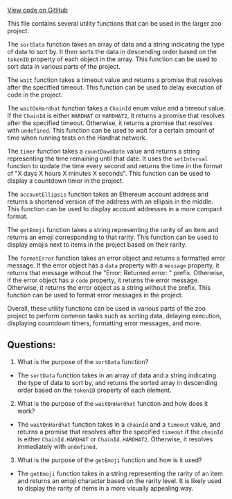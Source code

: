 [View code on GitHub](zoo-labs/zoo/blob/master/core/src/functions/lux.ts)

This file contains several utility functions that can be used in the larger zoo project. 

The `sortData` function takes an array of data and a string indicating the type of data to sort by. It then sorts the data in descending order based on the `tokenID` property of each object in the array. This function can be used to sort data in various parts of the project.

The `wait` function takes a timeout value and returns a promise that resolves after the specified timeout. This function can be used to delay execution of code in the project.

The `waitOnHardhat` function takes a `ChainId` enum value and a timeout value. If the `ChainId` is either `HARDHAT` or `HARDHAT2`, it returns a promise that resolves after the specified timeout. Otherwise, it returns a promise that resolves with `undefined`. This function can be used to wait for a certain amount of time when running tests on the Hardhat network.

The `timer` function takes a `countDownDate` value and returns a string representing the time remaining until that date. It uses the `setInterval` function to update the time every second and returns the time in the format of "X days X hours X minutes X seconds". This function can be used to display a countdown timer in the project.

The `accountEllipsis` function takes an Ethereum account address and returns a shortened version of the address with an ellipsis in the middle. This function can be used to display account addresses in a more compact format.

The `getEmoji` function takes a string representing the rarity of an item and returns an emoji corresponding to that rarity. This function can be used to display emojis next to items in the project based on their rarity.

The `formatError` function takes an error object and returns a formatted error message. If the error object has a `data` property with a `message` property, it returns that message without the "Error: Returned error: " prefix. Otherwise, if the error object has a `code` property, it returns the error message. Otherwise, it returns the error object as a string without the prefix. This function can be used to format error messages in the project.

Overall, these utility functions can be used in various parts of the zoo project to perform common tasks such as sorting data, delaying execution, displaying countdown timers, formatting error messages, and more.
## Questions: 
 1. What is the purpose of the `sortData` function?
- The `sortData` function takes in an array of data and a string indicating the type of data to sort by, and returns the sorted array in descending order based on the `tokenID` property of each element.

2. What is the purpose of the `waitOnHardhat` function and how does it work?
- The `waitOnHardhat` function takes in a `chainId` and a `timeout` value, and returns a promise that resolves after the specified `timeout` if the `chainId` is either `ChainId.HARDHAT` or `ChainId.HARDHAT2`. Otherwise, it resolves immediately with `undefined`.

3. What is the purpose of the `getEmoji` function and how is it used?
- The `getEmoji` function takes in a string representing the rarity of an item and returns an emoji character based on the rarity level. It is likely used to display the rarity of items in a more visually appealing way.